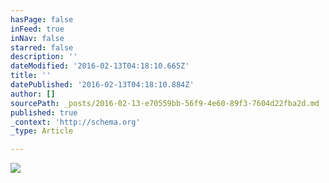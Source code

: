 ```yaml
---
hasPage: false
inFeed: true
inNav: false
starred: false
description: ''
dateModified: '2016-02-13T04:18:10.665Z'
title: ''
datePublished: '2016-02-13T04:18:10.884Z'
author: []
sourcePath: _posts/2016-02-13-e70559bb-56f9-4e60-89f3-7604d22fba2d.md
published: true
_context: 'http://schema.org'
_type: Article

---
```

![](https://the-grid-user-content.s3-us-west-2.amazonaws.com/0b3d1ba0-4392-41eb-bddc-56ab197f9626.jpg)